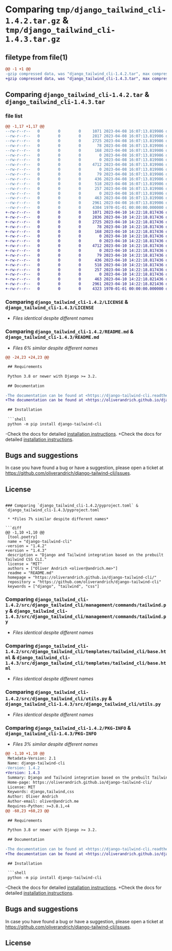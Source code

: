 # Comparing `tmp/django_tailwind_cli-1.4.2.tar.gz` & `tmp/django_tailwind_cli-1.4.3.tar.gz`

## filetype from file(1)

```diff
@@ -1 +1 @@
-gzip compressed data, was "django_tailwind_cli-1.4.2.tar", max compression
+gzip compressed data, was "django_tailwind_cli-1.4.3.tar", max compression
```

## Comparing `django_tailwind_cli-1.4.2.tar` & `django_tailwind_cli-1.4.3.tar`

### file list

```diff
@@ -1,17 +1,17 @@
--rw-r--r--   0        0        0     1071 2023-04-08 16:07:13.819986 django_tailwind_cli-1.4.2/LICENSE
--rw-r--r--   0        0        0     2817 2023-04-08 16:07:13.819986 django_tailwind_cli-1.4.2/README.md
--rw-r--r--   0        0        0     2725 2023-04-08 16:07:13.819986 django_tailwind_cli-1.4.2/pyproject.toml
--rw-r--r--   0        0        0       78 2023-04-08 16:07:13.819986 django_tailwind_cli-1.4.2/src/django_tailwind_cli/__init__.py
--rw-r--r--   0        0        0      168 2023-04-08 16:07:13.819986 django_tailwind_cli-1.4.2/src/django_tailwind_cli/apps.py
--rw-r--r--   0        0        0        0 2023-04-08 16:07:13.819986 django_tailwind_cli-1.4.2/src/django_tailwind_cli/management/__init__.py
--rw-r--r--   0        0        0        0 2023-04-08 16:07:13.819986 django_tailwind_cli-1.4.2/src/django_tailwind_cli/management/commands/__init__.py
--rw-r--r--   0        0        0     4712 2023-04-08 16:07:13.819986 django_tailwind_cli-1.4.2/src/django_tailwind_cli/management/commands/tailwind.py
--rw-r--r--   0        0        0        0 2023-04-08 16:07:13.819986 django_tailwind_cli-1.4.2/src/django_tailwind_cli/py.typed
--rw-r--r--   0        0        0       79 2023-04-08 16:07:13.819986 django_tailwind_cli-1.4.2/src/django_tailwind_cli/styles.css
--rw-r--r--   0        0        0      436 2023-04-08 16:07:13.819986 django_tailwind_cli-1.4.2/src/django_tailwind_cli/tailwind.config.js
--rw-r--r--   0        0        0      518 2023-04-08 16:07:13.819986 django_tailwind_cli-1.4.2/src/django_tailwind_cli/templates/tailwind_cli/base.html
--rw-r--r--   0        0        0      257 2023-04-08 16:07:13.819986 django_tailwind_cli-1.4.2/src/django_tailwind_cli/templates/tailwind_cli/tailwind_css.html
--rw-r--r--   0        0        0        0 2023-04-08 16:07:13.819986 django_tailwind_cli-1.4.2/src/django_tailwind_cli/templatetags/__init__.py
--rw-r--r--   0        0        0      463 2023-04-08 16:07:13.819986 django_tailwind_cli-1.4.2/src/django_tailwind_cli/templatetags/tailwind_cli.py
--rw-r--r--   0        0        0     2961 2023-04-08 16:07:13.819986 django_tailwind_cli-1.4.2/src/django_tailwind_cli/utils.py
--rw-r--r--   0        0        0     4304 1970-01-01 00:00:00.000000 django_tailwind_cli-1.4.2/PKG-INFO
+-rw-r--r--   0        0        0     1071 2023-04-10 14:22:18.817436 django_tailwind_cli-1.4.3/LICENSE
+-rw-r--r--   0        0        0     2836 2023-04-10 14:22:18.817436 django_tailwind_cli-1.4.3/README.md
+-rw-r--r--   0        0        0     2725 2023-04-10 14:22:18.817436 django_tailwind_cli-1.4.3/pyproject.toml
+-rw-r--r--   0        0        0       78 2023-04-10 14:22:18.817436 django_tailwind_cli-1.4.3/src/django_tailwind_cli/__init__.py
+-rw-r--r--   0        0        0      168 2023-04-10 14:22:18.817436 django_tailwind_cli-1.4.3/src/django_tailwind_cli/apps.py
+-rw-r--r--   0        0        0        0 2023-04-10 14:22:18.817436 django_tailwind_cli-1.4.3/src/django_tailwind_cli/management/__init__.py
+-rw-r--r--   0        0        0        0 2023-04-10 14:22:18.817436 django_tailwind_cli-1.4.3/src/django_tailwind_cli/management/commands/__init__.py
+-rw-r--r--   0        0        0     4712 2023-04-10 14:22:18.817436 django_tailwind_cli-1.4.3/src/django_tailwind_cli/management/commands/tailwind.py
+-rw-r--r--   0        0        0        0 2023-04-10 14:22:18.817436 django_tailwind_cli-1.4.3/src/django_tailwind_cli/py.typed
+-rw-r--r--   0        0        0       79 2023-04-10 14:22:18.817436 django_tailwind_cli-1.4.3/src/django_tailwind_cli/styles.css
+-rw-r--r--   0        0        0      436 2023-04-10 14:22:18.817436 django_tailwind_cli-1.4.3/src/django_tailwind_cli/tailwind.config.js
+-rw-r--r--   0        0        0      518 2023-04-10 14:22:18.817436 django_tailwind_cli-1.4.3/src/django_tailwind_cli/templates/tailwind_cli/base.html
+-rw-r--r--   0        0        0      257 2023-04-10 14:22:18.817436 django_tailwind_cli-1.4.3/src/django_tailwind_cli/templates/tailwind_cli/tailwind_css.html
+-rw-r--r--   0        0        0        0 2023-04-10 14:22:18.817436 django_tailwind_cli-1.4.3/src/django_tailwind_cli/templatetags/__init__.py
+-rw-r--r--   0        0        0      463 2023-04-10 14:22:18.821436 django_tailwind_cli-1.4.3/src/django_tailwind_cli/templatetags/tailwind_cli.py
+-rw-r--r--   0        0        0     2961 2023-04-10 14:22:18.821436 django_tailwind_cli-1.4.3/src/django_tailwind_cli/utils.py
+-rw-r--r--   0        0        0     4323 1970-01-01 00:00:00.000000 django_tailwind_cli-1.4.3/PKG-INFO
```

### Comparing `django_tailwind_cli-1.4.2/LICENSE` & `django_tailwind_cli-1.4.3/LICENSE`

 * *Files identical despite different names*

### Comparing `django_tailwind_cli-1.4.2/README.md` & `django_tailwind_cli-1.4.3/README.md`

 * *Files 6% similar despite different names*

```diff
@@ -24,23 +24,23 @@
 
 ## Requirements
 
 Python 3.8 or newer with Django >= 3.2.
 
 ## Documentation
 
-The documentation can be found at <https://django-tailwind-cli.readthedocs.io>.
+The documentation can be found at <https://oliverandrich.github.io/django-tailwind-cli/>.
 
 ## Installation
 
 ```shell
 python -m pip install django-tailwind-cli
 ```
 
-Check the docs for detailed [installation instructions](https://django-tailwind-cli.readthedocs.io/installation/).
+Check the docs for detailed [installation instructions](https://oliverandrich.github.io/django-tailwind-cli/installation/).
 
 ## Bugs and suggestions
 
 In case you have found a bug or have a suggestion, please open a ticket at <https://github.com/oliverandrich/django-tailwind-cli/issues>.
 
 ## License
```

### Comparing `django_tailwind_cli-1.4.2/pyproject.toml` & `django_tailwind_cli-1.4.3/pyproject.toml`

 * *Files 7% similar despite different names*

```diff
@@ -1,10 +1,10 @@
 [tool.poetry]
 name = "django-tailwind-cli"
-version = "1.4.2"
+version = "1.4.3"
 description = "Django and Tailwind integration based on the prebuilt Tailwind CSS CLI."
 license = "MIT"
 authors = ["Oliver Andrich <oliver@andrich.me>"]
 readme = "README.md"
 homepage = "https://oliverandrich.github.io/django-tailwind-cli/"
 repository = "https://github.com/oliverandrich/django-tailwind-cli"
 keywords = ["django", "tailwind", "css"]
```

### Comparing `django_tailwind_cli-1.4.2/src/django_tailwind_cli/management/commands/tailwind.py` & `django_tailwind_cli-1.4.3/src/django_tailwind_cli/management/commands/tailwind.py`

 * *Files identical despite different names*

### Comparing `django_tailwind_cli-1.4.2/src/django_tailwind_cli/templates/tailwind_cli/base.html` & `django_tailwind_cli-1.4.3/src/django_tailwind_cli/templates/tailwind_cli/base.html`

 * *Files identical despite different names*

### Comparing `django_tailwind_cli-1.4.2/src/django_tailwind_cli/utils.py` & `django_tailwind_cli-1.4.3/src/django_tailwind_cli/utils.py`

 * *Files identical despite different names*

### Comparing `django_tailwind_cli-1.4.2/PKG-INFO` & `django_tailwind_cli-1.4.3/PKG-INFO`

 * *Files 3% similar despite different names*

```diff
@@ -1,10 +1,10 @@
 Metadata-Version: 2.1
 Name: django-tailwind-cli
-Version: 1.4.2
+Version: 1.4.3
 Summary: Django and Tailwind integration based on the prebuilt Tailwind CSS CLI.
 Home-page: https://oliverandrich.github.io/django-tailwind-cli/
 License: MIT
 Keywords: django,tailwind,css
 Author: Oliver Andrich
 Author-email: oliver@andrich.me
 Requires-Python: >=3.8.1,<4
@@ -60,23 +60,23 @@
 
 ## Requirements
 
 Python 3.8 or newer with Django >= 3.2.
 
 ## Documentation
 
-The documentation can be found at <https://django-tailwind-cli.readthedocs.io>.
+The documentation can be found at <https://oliverandrich.github.io/django-tailwind-cli/>.
 
 ## Installation
 
 ```shell
 python -m pip install django-tailwind-cli
 ```
 
-Check the docs for detailed [installation instructions](https://django-tailwind-cli.readthedocs.io/installation/).
+Check the docs for detailed [installation instructions](https://oliverandrich.github.io/django-tailwind-cli/installation/).
 
 ## Bugs and suggestions
 
 In case you have found a bug or have a suggestion, please open a ticket at <https://github.com/oliverandrich/django-tailwind-cli/issues>.
 
 ## License
```

